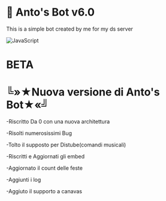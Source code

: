 # 💫 Anto's Bot v6.0

This is a simple bot created by me for my ds server

![JavaScript](https://img.shields.io/badge/javascript-%23323330.svg?style=plastic&logo=javascript&logoColor=%23F7DF1E)


# BETA
# ╚»★Nuova versione di Anto's Bot★«╝

-Riscritto Da 0 con una nuova architettura

-Risolti numerosissimi Bug

-Tolto il supposto per Distube(comandi musicali)

-Riscritti e Aggiornati gli embed

-Aggiornato il count delle feste

-Aggiunti i log

-Aggiuto il supporto a canavas
